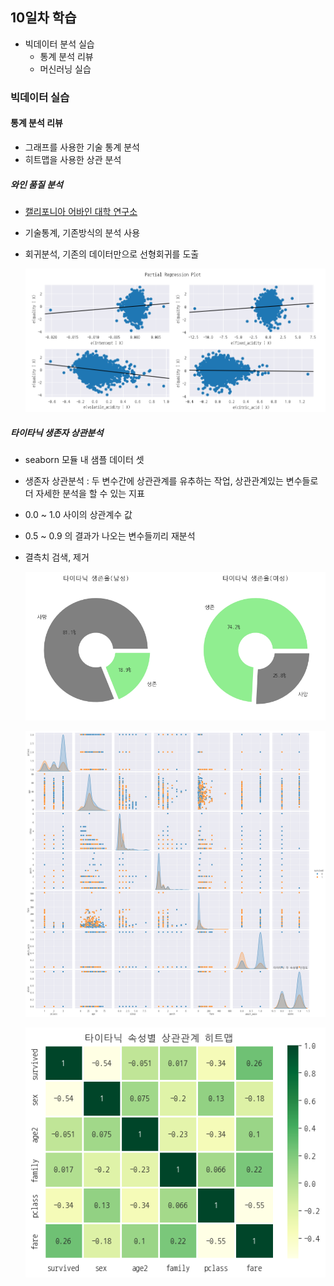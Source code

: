 ## 10일차 학습
- 빅데이터 분석 실습
    - 통계 분석 리뷰
    - 머신러닝 실습

### 빅데이터 실습

#### 통계 분석 리뷰
- 그래프를 사용한 기술 통계 분석
- 히트맵을 사용한 상관 분석

##### 와인 품질 분석
- [캘리포니아 어바인 대학 연구소](https://archive.ics.uci.edu/dataset/186/wine+quality)
- 기술통계, 기존방식의 분석 사용
- 회귀분석, 기존의 데이터만으로 선형회귀를 도출

    ![회귀분석 시각화](https://github.com/vinca0224/bigdata-analysis-2024/blob/main/day10/ba011.png)

##### 타이타닉 생존자 상관분석
- seaborn 모듈 내 샘플 데이터 셋
- 생존자 상관분석 : 두 변수간에 상관관계를 유추하는 작업, 상관관계있는 변수들로 더 자세한 분석을 할 수 있는 지표
- 0.0 ~ 1.0 사이의 상관계수 값
- 0.5 ~ 0.9 의 결과가 나오는 변수들끼리 재분석
- 결측치 검색, 제거

    ![파이그래프](https://github.com/vinca0224/bigdata-analysis-2024/blob/main/day10/ba012.png)

    ![상관계수 그래프](https://github.com/vinca0224/bigdata-analysis-2024/blob/main/day10/ba014.png)

    ![상관분석 히트맵](https://github.com/vinca0224/bigdata-analysis-2024/blob/main/day10/ba015.png)
    
